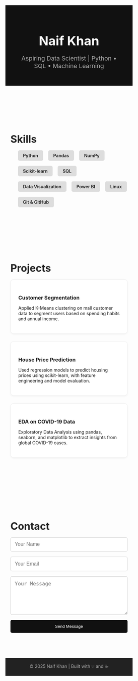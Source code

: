 <!DOCTYPE html>
<html lang="en">

<head>
  <meta charset="UTF-8">
  <meta name="viewport" content="width=device-width, initial-scale=1.0">
  <title>Naif Khan | Data Scientist Portfolio</title>
  <link href="https://fonts.googleapis.com/css2?family=Inter:wght@400;700&display=swap" rel="stylesheet">
  <style>
    * {
      margin: 0;
      padding: 0;
      box-sizing: border-box;
    }

    body {
      font-family: 'Inter', sans-serif;
      background: #f9f9f9;
      color: #333;
      line-height: 1.6;
      display: flex;
      flex-direction: column;
      min-height: 100vh;
    }

    header {
      background-color: #111;
      color: #fff;
      padding: 2rem;
      text-align: center;
    }

    header h1 {
      font-size: 2.5rem;
    }

    header p {
      font-size: 1.2rem;
      color: #aaa;
    }

    .section {
      padding: 3rem 1rem;
      max-width: 1000px;
      margin: 0 auto;
    }

    .section h2 {
      font-size: 2rem;
      margin-bottom: 1rem;
      color: #222;
    }

    .skills, .projects, .contact {
      margin-bottom: 2rem;
    }

    .skills ul {
      list-style: none;
      display: flex;
      flex-wrap: wrap;
      gap: 1rem;
    }

    .skills li {
      background: #ddd;
      padding: 0.5rem 1rem;
      border-radius: 5px;
      font-weight: 600;
    }

    .project {
      background: #fff;
      padding: 1.5rem;
      border: 1px solid #eee;
      border-radius: 10px;
      margin-bottom: 1.5rem;
      box-shadow: 0 2px 6px rgba(0, 0, 0, 0.05);
    }

    .project h3 {
      margin-bottom: 0.5rem;
    }

    .contact form {
      display: flex;
      flex-direction: column;
      gap: 1rem;
    }

    .contact input, .contact textarea {
      padding: 0.8rem;
      border: 1px solid #ccc;
      border-radius: 5px;
      font-size: 1rem;
    }

    .contact button {
      background: #111;
      color: #fff;
      border: none;
      padding: 0.8rem;
      border-radius: 5px;
      cursor: pointer;
    }

    footer {
      background: #222;
      color: #aaa;
      text-align: center;
      padding: 1rem;
      margin-top: auto;
    }

    @media (max-width: 600px) {
      header h1 {
        font-size: 2rem;
      }

      .section h2 {
        font-size: 1.5rem;
      }
    }
  </style>
</head>

<body>
  <header>
    <h1>Naif Khan</h1>
    <p>Aspiring Data Scientist | Python • SQL • Machine Learning</p>
  </header>

  <section class="section skills">
    <h2>Skills</h2>
    <ul>
      <li>Python</li>
      <li>Pandas</li>
      <li>NumPy</li>
      <li>Scikit-learn</li>
      <li>SQL</li>
      <li>Data Visualization</li>
      <li>Power BI</li>
      <li>Linux</li>
      <li>Git & GitHub</li>
    </ul>
  </section>

  <section class="section projects">
    <h2>Projects</h2>
    <div class="project">
      <h3>Customer Segmentation</h3>
      <p>Applied K-Means clustering on mall customer data to segment users based on spending habits and annual income.</p>
    </div>
    <div class="project">
      <h3>House Price Prediction</h3>
      <p>Used regression models to predict housing prices using scikit-learn, with feature engineering and model evaluation.</p>
    </div>
    <div class="project">
      <h3>EDA on COVID-19 Data</h3>
      <p>Exploratory Data Analysis using pandas, seaborn, and matplotlib to extract insights from global COVID-19 cases.</p>
    </div>
  </section>

  <section class="section contact">
    <h2>Contact</h2>
    <form action="mailto:beingnaif@gmail.com" method="post" enctype="text/plain">
      <input type="text" name="name" placeholder="Your Name" required>
      <input type="email" name="email" placeholder="Your Email" required>
      <textarea name="message" rows="5" placeholder="Your Message" required></textarea>
      <button type="submit">Send Message</button>
    </form>
  </section>

  <footer>
    &copy; 2025 Naif Khan | Built with 💡 and ☕
  </footer>
</body>

</html>
